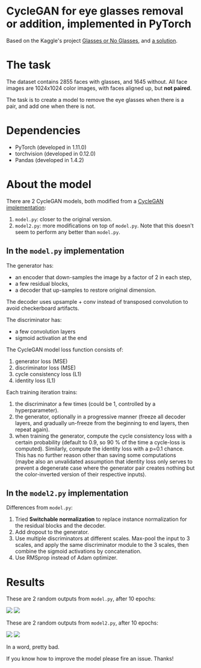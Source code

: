 # CycleGAN for eye glasses removal or addition, implemented in PyTorch

Based on the Kaggle's project [Glasses or No Glasses](https://www.kaggle.com/datasets/jeffheaton/glasses-or-no-glasses), and [a solution](https://www.kaggle.com/code/yashikajain/eye-glass-removal).

# The task

The dataset contains 2855 faces with glasses, and 1645 without. All face images are 1024x1024 color
images, with faces aligned up, but **not paired**.

The task is to create a model to remove the eye glasses when there is a pair, and add
one when there is not.

# Dependencies

+ PyTorch (developed in 1.11.0)
+ torchvision (developed in 0.12.0)
+ Pandas (developed in 1.4.2)

# About the model

There are 2 CycleGAN models, both modified from a [CycleGAN implementation](https://www.kaggle.com/code/yashikajain/eye-glass-removal):

1. `model.py`: closer to the original version.
2. `model2.py`: more modifications on top of `model.py`. Note that this doesn't seem to perform any
better than `model.py`.

## In the `model.py` implementation

The generator has:

+ an encoder that down-samples the image by a factor of 2 in each step,
+ a few residual blocks,
+ a decoder that up-samples to restore original dimension.

The decoder uses upsample + conv instead of transposed convolution to avoid checkerboard artifacts.

The discriminator has:
+ a few convolution layers
+ sigmoid activation at the end

The CycleGAN model loss function consists of:

1. generator loss (MSE)
2. discriminator loss (MSE)
3. cycle consistency loss (L1)
4. identity loss (L1)

Each training iteration trains:

1. the discriminator a few times (could be 1, controlled by a hyperparameter).
2. the generator, optionally in a progressive manner (freeze all decoder layers, and gradually un-freeze from the beginning to end layers, then repeat again).
3. when training the generator, compute the cycle consistency loss with a certain probability (default to 0.9, so 90 % of the time a cycle-loss is computed). Similarly, compute the identity loss with a p=0.1 chance. This has no further reason other than saving some computations (maybe also an unvalidated assumption
that identity loss only serves to prevent a degenerate case where the generator pair creates nothing
but the color-inverted version of their respective inputs).

## In the `model2.py` implementation

Differences from `model.py`:

1. Tried **Switchable normalization** to replace instance normalization for the residual blocks and the decoder.
2. Add dropout to the generator.
3. Use multiple discriminators at different scales. Max-pool the input to 3 scales, and apply the same discriminator module to the 3 scales, then combine the sigmoid activations by concatenation.
4. Use RMSprop instead of Adam optimizer.


# Results

These are 2 random outputs from `model.py`, after 10 epochs:

![](./outputs/9_glasses_id_127_noglasses_id_1400.png)
![](./outputs/9_glasses_id_1815_noglasses_id_1514.png)

These are 2 random outputs from `model2.py`, after 10 epochs:

![](./outputs//9_glasses_id_1097_noglasses_id_1146.png)
![](./outputs/9_glasses_id_1112_noglasses_id_1172.png)

In a word, pretty bad.

If you know how to improve the model please fire an issue. Thanks!
